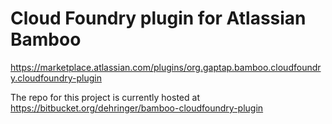 # Cloud Foundry plugin for Atlassian Bamboo

https://marketplace.atlassian.com/plugins/org.gaptap.bamboo.cloudfoundry.cloudfoundry-plugin

The repo for this project is currently hosted at https://bitbucket.org/dehringer/bamboo-cloudfoundry-plugin
